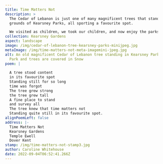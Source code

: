 ```yaml
---
title: Time Matters Not
description: >
  The Cedar of Lebanon is just one of many magnificent trees that stand on the
  grounds of Kearsney Parks, all sporting a favourite spot.

  We visited as children, we took our children, and now enjoy the parks with the grandchildren. Recently the parks have had a makeover and I am sure many more will find the magic that has delighted through the years, it is indeed a favourite spot where time matters not.
collection: Kearsney Gardens
aspect: landscape
image: /img/cedar-of-lebanon-tree-kearsney-parks-minijpeg.jpg
metaImage: /img/time-matters-not-meta-imagemini-jpeg.jpg
alt: An old magnificent Cedar of Lebanon tree standing in Kearsney Parks. The
  Park and trees are covered in Snow
poem: |
  
  A tree stood content
  in its favourite spot
  Standing still for so long 
  time was forgot
  The tree grew strong 
  the tree grew tall
  A fine place to stand 
  and survey all 
  The tree knew that time matters not
  Standing quite still in its favourite spot.
alignPoemLeft: false
address: |-
  Time Matters Not
  Kearsney Gardens
  Temple Ewell 
  Dover Kent
stamp: /img/time-matters-not-stamp3.jpg
author: Caroline Whitehouse
date: 2022-09-04T06:52:41.266Z
---
```

